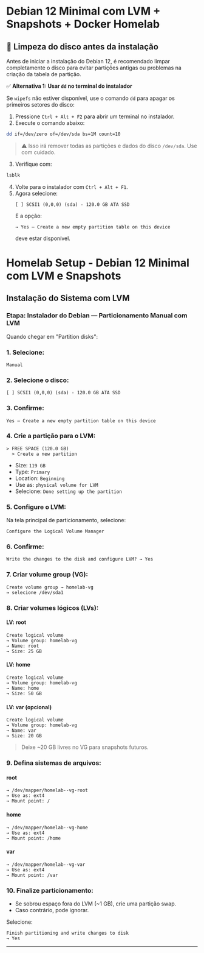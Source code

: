 # Debian 12 Minimal com LVM + Snapshots + Docker Homelab

## 🧹 Limpeza do disco antes da instalação

Antes de iniciar a instalação do Debian 12, é recomendado limpar completamente o disco para evitar partições antigas ou problemas na criação da tabela de partição.

✅ **Alternativa 1: Usar `dd` no terminal do instalador**

Se `wipefs` não estiver disponível, use o comando `dd` para apagar os primeiros setores do disco:

1. Pressione `Ctrl + Alt + F2` para abrir um terminal no instalador.
2. Execute o comando abaixo:

```bash
dd if=/dev/zero of=/dev/sda bs=1M count=10
```

> ⚠️ Isso irá remover todas as partições e dados do disco `/dev/sda`. Use com cuidado.

3. Verifique com:

```bash
lsblk
```

4. Volte para o instalador com `Ctrl + Alt + F1`.
5. Agora selecione:
   ```
   [ ] SCSI1 (0,0,0) (sda) - 120.0 GB ATA SSD
   ```
   E a opção:
   ```
   → Yes – Create a new empty partition table on this device
   ```
   deve estar disponível.

# Homelab Setup - Debian 12 Minimal com LVM e Snapshots

## Instalação do Sistema com LVM

### Etapa: Instalador do Debian — Particionamento Manual com LVM

Quando chegar em "Partition disks":

### 1. Selecione:
```
Manual
```

### 2. Selecione o disco:
```
[ ] SCSI1 (0,0,0) (sda) - 120.0 GB ATA SSD
```

### 3. Confirme:
```
Yes – Create a new empty partition table on this device
```

### 4. Crie a partição para o LVM:
```
> FREE SPACE (120.0 GB)
  > Create a new partition
```
- Size: `119 GB`
- Type: `Primary`
- Location: `Beginning`
- Use as: `physical volume for LVM`
- Selecione: `Done setting up the partition`

### 5. Configure o LVM:
Na tela principal de particionamento, selecione:
```
Configure the Logical Volume Manager
```

### 6. Confirme:
```
Write the changes to the disk and configure LVM? → Yes
```

### 7. Criar volume group (VG):
```
Create volume group → homelab-vg
→ selecione /dev/sda1
```

### 8. Criar volumes lógicos (LVs):

#### LV: root
```
Create logical volume
→ Volume group: homelab-vg
→ Name: root
→ Size: 25 GB
```

#### LV: home
```
Create logical volume
→ Volume group: homelab-vg
→ Name: home
→ Size: 50 GB
```

#### LV: var (opcional)
```
Create logical volume
→ Volume group: homelab-vg
→ Name: var
→ Size: 20 GB
```

> Deixe ~20 GB livres no VG para snapshots futuros.

### 9. Defina sistemas de arquivos:

#### root
```
→ /dev/mapper/homelab--vg-root
→ Use as: ext4
→ Mount point: /
```

#### home
```
→ /dev/mapper/homelab--vg-home
→ Use as: ext4
→ Mount point: /home
```

#### var
```
→ /dev/mapper/homelab--vg-var
→ Use as: ext4
→ Mount point: /var
```

### 10. Finalize particionamento:
- Se sobrou espaço fora do LVM (~1 GB), crie uma partição swap.
- Caso contrário, pode ignorar.

Selecione:
```
Finish partitioning and write changes to disk
→ Yes
```

---

